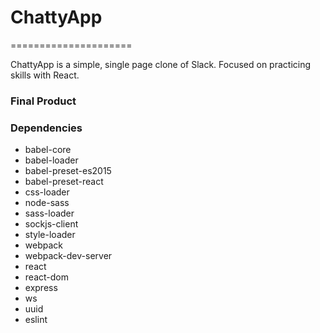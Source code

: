 # ChattyApp
=====================

ChattyApp is a simple, single page clone of Slack. Focused on practicing skills with React.

### Final Product





### Dependencies

- babel-core
- babel-loader
- babel-preset-es2015
- babel-preset-react
- css-loader
- node-sass
- sass-loader
- sockjs-client
- style-loader
- webpack
- webpack-dev-server
- react
- react-dom
- express
- ws
- uuid
- eslint